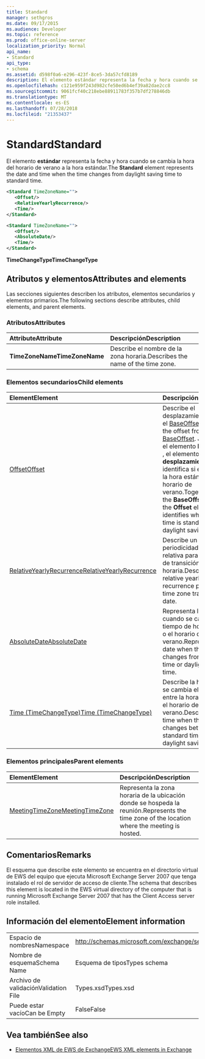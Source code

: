 ```yaml
---
title: Standard
manager: sethgros
ms.date: 09/17/2015
ms.audience: Developer
ms.topic: reference
ms.prod: office-online-server
localization_priority: Normal
api_name:
- Standard
api_type:
- schema
ms.assetid: d598f0a6-e296-423f-8ce5-3da57cfd8189
description: El elemento estándar representa la fecha y hora cuando se cambia la hora del horario de verano a la hora estándar.
ms.openlocfilehash: c121e959f243d982cfe50ed6b4ef39a82dae2cc8
ms.sourcegitcommit: 9061fcf40c218ebe88911783f357b7df278846db
ms.translationtype: MT
ms.contentlocale: es-ES
ms.lasthandoff: 07/28/2018
ms.locfileid: "21353437"
---
```

# <a name="standard"></a><span data-ttu-id="baab3-103">Standard</span><span class="sxs-lookup"><span data-stu-id="baab3-103">Standard</span></span>

<span data-ttu-id="baab3-104">El elemento **estándar** representa la fecha y hora cuando se cambia la hora del horario de verano a la hora estándar.</span><span class="sxs-lookup"><span data-stu-id="baab3-104">The **Standard** element represents the date and time when the time changes from daylight saving time to standard time.</span></span> 
  
```xml
<Standard TimeZoneName="">
   <Offset/>
   <RelativeYearlyRecurrence/>
   <Time/>
</Standard>
```

```xml
<Standard TimeZoneName="">
   <Offset/>
   <AbsoluteDate/>
   <Time/>
</Standard>
```

<span data-ttu-id="baab3-105">**TimeChangeType**</span><span class="sxs-lookup"><span data-stu-id="baab3-105">**TimeChangeType**</span></span>

## <a name="attributes-and-elements"></a><span data-ttu-id="baab3-106">Atributos y elementos</span><span class="sxs-lookup"><span data-stu-id="baab3-106">Attributes and elements</span></span>

<span data-ttu-id="baab3-107">Las secciones siguientes describen los atributos, elementos secundarios y elementos primarios.</span><span class="sxs-lookup"><span data-stu-id="baab3-107">The following sections describe attributes, child elements, and parent elements.</span></span>
  
### <a name="attributes"></a><span data-ttu-id="baab3-108">Atributos</span><span class="sxs-lookup"><span data-stu-id="baab3-108">Attributes</span></span>

|<span data-ttu-id="baab3-109">**Attribute**</span><span class="sxs-lookup"><span data-stu-id="baab3-109">**Attribute**</span></span>|<span data-ttu-id="baab3-110">**Descripción**</span><span class="sxs-lookup"><span data-stu-id="baab3-110">**Description**</span></span>|
|:-----|:-----|
|<span data-ttu-id="baab3-111">**TimeZoneName**</span><span class="sxs-lookup"><span data-stu-id="baab3-111">**TimeZoneName**</span></span> <br/> |<span data-ttu-id="baab3-112">Describe el nombre de la zona horaria.</span><span class="sxs-lookup"><span data-stu-id="baab3-112">Describes the name of the time zone.</span></span>  <br/> |
   
### <a name="child-elements"></a><span data-ttu-id="baab3-113">Elementos secundarios</span><span class="sxs-lookup"><span data-stu-id="baab3-113">Child elements</span></span>

|<span data-ttu-id="baab3-114">**Element**</span><span class="sxs-lookup"><span data-stu-id="baab3-114">**Element**</span></span>|<span data-ttu-id="baab3-115">**Descripción**</span><span class="sxs-lookup"><span data-stu-id="baab3-115">**Description**</span></span>|
|:-----|:-----|
|[<span data-ttu-id="baab3-116">Offset</span><span class="sxs-lookup"><span data-stu-id="baab3-116">Offset</span></span>](offset.md) <br/> |<span data-ttu-id="baab3-117">Describe el desplazamiento desde el [BaseOffset](baseoffset.md).</span><span class="sxs-lookup"><span data-stu-id="baab3-117">Describes the offset from the [BaseOffset](baseoffset.md).</span></span> <span data-ttu-id="baab3-118">Junto con el elemento **BaseOffset** , el elemento de **desplazamiento** identifica si el tiempo es la hora estándar o el horario de verano.</span><span class="sxs-lookup"><span data-stu-id="baab3-118">Together with the **BaseOffset** element, the **Offset** element identifies whether the time is standard time or daylight saving time.</span></span>  <br/> |
|[<span data-ttu-id="baab3-119">RelativeYearlyRecurrence</span><span class="sxs-lookup"><span data-stu-id="baab3-119">RelativeYearlyRecurrence</span></span>](relativeyearlyrecurrence.md) <br/> |<span data-ttu-id="baab3-120">Describe un patrón de periodicidad anual relativa para una fecha de transición de la zona horaria.</span><span class="sxs-lookup"><span data-stu-id="baab3-120">Describes a relative yearly recurrence pattern for a time zone transition date.</span></span>  <br/> |
|[<span data-ttu-id="baab3-121">AbsoluteDate</span><span class="sxs-lookup"><span data-stu-id="baab3-121">AbsoluteDate</span></span>](absolutedate.md) <br/> |<span data-ttu-id="baab3-122">Representa la fecha cuando se cambia el tiempo de hora estándar o el horario de verano.</span><span class="sxs-lookup"><span data-stu-id="baab3-122">Represents the date when the time changes from standard time or daylight saving time.</span></span>  <br/> |
|[<span data-ttu-id="baab3-123">Time (TimeChangeType)</span><span class="sxs-lookup"><span data-stu-id="baab3-123">Time (TimeChangeType)</span></span>](time-timechangetype.md) <br/> |<span data-ttu-id="baab3-124">Describe la hora cuando se cambia el tiempo entre la hora estándar y el horario de verano.</span><span class="sxs-lookup"><span data-stu-id="baab3-124">Describes the time when the time changes between standard time and daylight saving time.</span></span>  <br/> |
   
### <a name="parent-elements"></a><span data-ttu-id="baab3-125">Elementos principales</span><span class="sxs-lookup"><span data-stu-id="baab3-125">Parent elements</span></span>

|<span data-ttu-id="baab3-126">**Element**</span><span class="sxs-lookup"><span data-stu-id="baab3-126">**Element**</span></span>|<span data-ttu-id="baab3-127">**Descripción**</span><span class="sxs-lookup"><span data-stu-id="baab3-127">**Description**</span></span>|
|:-----|:-----|
|[<span data-ttu-id="baab3-128">MeetingTimeZone</span><span class="sxs-lookup"><span data-stu-id="baab3-128">MeetingTimeZone</span></span>](meetingtimezone.md) <br/> |<span data-ttu-id="baab3-129">Representa la zona horaria de la ubicación donde se hospeda la reunión.</span><span class="sxs-lookup"><span data-stu-id="baab3-129">Represents the time zone of the location where the meeting is hosted.</span></span>  <br/> |
   
## <a name="remarks"></a><span data-ttu-id="baab3-130">Comentarios</span><span class="sxs-lookup"><span data-stu-id="baab3-130">Remarks</span></span>

<span data-ttu-id="baab3-131">El esquema que describe este elemento se encuentra en el directorio virtual de EWS del equipo que ejecuta Microsoft Exchange Server 2007 que tenga instalado el rol de servidor de acceso de cliente.</span><span class="sxs-lookup"><span data-stu-id="baab3-131">The schema that describes this element is located in the EWS virtual directory of the computer that is running Microsoft Exchange Server 2007 that has the Client Access server role installed.</span></span>
  
## <a name="element-information"></a><span data-ttu-id="baab3-132">Información del elemento</span><span class="sxs-lookup"><span data-stu-id="baab3-132">Element information</span></span>

|||
|:-----|:-----|
|<span data-ttu-id="baab3-133">Espacio de nombres</span><span class="sxs-lookup"><span data-stu-id="baab3-133">Namespace</span></span>  <br/> |http://schemas.microsoft.com/exchange/services/2006/types  <br/> |
|<span data-ttu-id="baab3-134">Nombre de esquema</span><span class="sxs-lookup"><span data-stu-id="baab3-134">Schema Name</span></span>  <br/> |<span data-ttu-id="baab3-135">Esquema de tipos</span><span class="sxs-lookup"><span data-stu-id="baab3-135">Types schema</span></span>  <br/> |
|<span data-ttu-id="baab3-136">Archivo de validación</span><span class="sxs-lookup"><span data-stu-id="baab3-136">Validation File</span></span>  <br/> |<span data-ttu-id="baab3-137">Types.xsd</span><span class="sxs-lookup"><span data-stu-id="baab3-137">Types.xsd</span></span>  <br/> |
|<span data-ttu-id="baab3-138">Puede estar vacío</span><span class="sxs-lookup"><span data-stu-id="baab3-138">Can be Empty</span></span>  <br/> |<span data-ttu-id="baab3-139">False</span><span class="sxs-lookup"><span data-stu-id="baab3-139">False</span></span>  <br/> |
   
## <a name="see-also"></a><span data-ttu-id="baab3-140">Vea también</span><span class="sxs-lookup"><span data-stu-id="baab3-140">See also</span></span>

- [<span data-ttu-id="baab3-141">Elementos XML de EWS de Exchange</span><span class="sxs-lookup"><span data-stu-id="baab3-141">EWS XML elements in Exchange</span></span>](ews-xml-elements-in-exchange.md)

